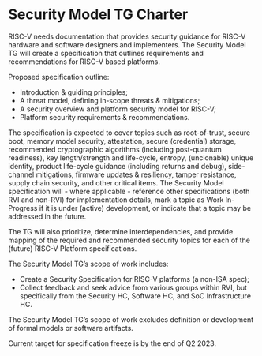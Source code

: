 # Security Model TG Charter

RISC-V needs documentation that provides security guidance for RISC-V hardware and software designers and implementers. The Security Model TG will create a specification that outlines requirements and recommendations for RISC-V based platforms. 

Proposed specification outline:
- Introduction & guiding principles; 
- A threat model, defining in-scope threats & mitigations; 
- A security overview and platform security model for RISC-V;
- Platform security requirements & recommendations.

The specification is expected to cover topics such as root-of-trust, secure boot, memory model security, attestation, secure (credential) storage, recommended cryptographic algorithms (including post-quantum readiness), key length/strength and life-cycle, entropy, (unclonable) unique identity, product life-cycle guidance (including returns and debug), side-channel mitigations, firmware updates & resiliency, tamper resistance, supply chain security, and other critical items. The Security Model specification will - where applicable - reference other specifications (both RVI and non-RVI) for implementation details, mark a topic as Work In-Progress if it is under (active) development, or indicate that a topic may be addressed in the future.

The TG will also prioritize, determine interdependencies, and provide mapping of the required and recommended security topics for each of the (future) RISC-V Platform specifications.
 
The Security Model TG’s scope of work includes: 
- Create a Security Specification for RISC-V platforms (a non-ISA spec); 
- Collect feedback and seek advice from various groups within RVI, but specifically from the Security HC, Software HC, and SoC Infrastructure HC.

The Security Model TG’s scope of work excludes definition or development of formal models or software artifacts. 

Current target for specification freeze is by the end of Q2 2023.

